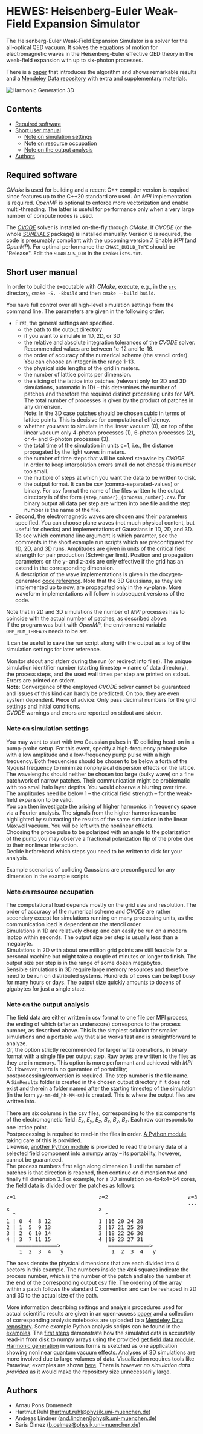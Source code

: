 # HEWES: Heisenberg-Euler Weak-Field Expansion Simulator

The Heisenberg-Euler Weak-Field Expansion Simulator is a solver for the all-optical QED vacuum.
It solves the equations of motion for electromagnetic waves in the Heisenberg-Euler effective QED theory in the weak-field expansion with up to six-photon processes.

There is a [paper](https://arxiv.org/abs/2109.08121) that introduces the algorithm and shows remarkable results
and a [Mendeley Data repository](https://data.mendeley.com/datasets/f9wntyw39x) with extra and supplementary materials.

![Harmonic Generation 3D](examples/figures/3d_harmonics.png)


## Contents
- [Required software](#required-software)
- [Short user manual](#short-user-manual)
    - [Note on simulation settings](#note-on-simulation-settings)
    - [Note on resource occupation](#note-on-resource-occupation)
    - [Note on the output analysis](#note-on-the-output-analysis)
- [Authors](#authors)


## Required software
_CMake_ is used for building and a recent C++ compiler version is required
since features up to the C++20 standard are used.
An _MPI_ implementation is required.
_OpenMP_ is optional to enforce more vectorization and enable multi-threading.
The latter is useful for performance only when a very large number of compute nodes is used.

The [_CVODE_](https://computing.llnl.gov/projects/sundials) solver is installed on-the-fly through _CMake_.
If _CVODE_ (or the whole [_SUNDIALS_](https://computing.llnl.gov/projects/sundials/cvode) package) is installed manually:
Version 6 is required, the code is presumably compliant with the upcoming version 7.
Enable _MPI_ (and _OpenMP_).
For optimal performance the `CMAKE_BUILD_TYPE` should be "Release".
Edit the `SUNDIALS_DIR` in the `CMakeLists.txt`.


## Short user manual

In order to build the executable with _CMake_, execute, e.g., in the [`src`](src) directory,
`cmake -S. -Bbuild` and then `cmake --build build`.

You have full control over all high-level simulation settings from the command
line.
The parameters are given in the following order:

- First, the general settings are specified.
    - the path to the output directory
    -  if you want to simulate in 1D, 2D, or 3D
    - the relative and absolute integration tolerances of the _CVODE_ solver.  
    Recommended values are between 1e-12 and 1e-16.
    - the order of accuracy of the numerical scheme (the stencil order).
    You can choose an integer in the range 1-13.
    - the physical side lengths of the grid in meters.
    - the number of lattice points per dimension.
    - the slicing of the lattice into patches (relevant only for 2D and 3D simulations, automatic in 1D) – this determines the number of patches and therefore the required distinct processing units for _MPI_.  
    The total number of processes is given by the product of patches in any dimension.  
    Note: In the 3D case patches should be chosen cubic in terms of lattice points.
    This is decisive for computational efficiency.
    - whether you want to simulate in the linear vacuum (0), on top of the linear vacuum only 4-photon processes (1), 6-photon processes (2), or 4- and 6-photon processes (3).
    - the total time of the simulation in units c=1, i.e., the distance propagated by the light waves in meters.
    - the number of time steps that will be solved stepwise by _CVODE_.   
    In order to keep interpolation errors small do not choose this number too small.
    - the multiple of steps at which you want the data to be written to disk.  
    - the output format. It can be csv (comma-separated-values) or binary.
    For csv format the name of the files written to the output directory is of the form `{step_number}_{process_number}.csv`.
    For binary output all data per step are written into one file and the step number is the name of
    the file.
- Second, the electromagnetic waves are chosen and their parameters specified.
    You can choose plane waves (not much physical content, but useful for checks) and implementations of Gaussians in 1D, 2D, and 3D.
    To see which command line argument is which paramter, see the comments in
    the short example run scripts which are preconfigured for [1D](src/run_1D_ex.sh),
    [2D](src/run_2D_ex.sh), and [3D](src/run_3D_ex.sh) runs.
    Amplitudes are given in units of the critical field strength for pair
    production (Schwinger limit).
    Position and propagation parameters on the y- and z-axis are only effective if the grid has an extend in the corresponding dimension.  
    A description of the wave implementations is given in the doxygen-generated [code reference](docs/ref.pdf).
    Note that the 3D Gaussians, as they are implemented up to now, are propagated only in the xy-plane.
    More waveform implementations will follow in subsequent versions of the code.


Note that in 2D and 3D simulations the number of _MPI_ processes has to coincide with the actual number of patches, as described above.  
If the program was built with _OpenMP_, the environment variable `OMP_NUM_THREADS` needs
to be set.

It can be useful to save the run script along with the output as a log of the
simulation settings for later reference.

Monitor stdout and stderr during the run (or redirect into files).
The unique simulation identifier number (starting timestep = name of data directory), the process steps, and the used wall times per step are printed on stdout.
Errors are printed on stderr.  
**Note**: Convergence of the employed _CVODE_ solver cannot be guaranteed and issues of this kind can hardly be predicted.
On top, they are even system dependent.
Piece of advice: Only pass decimal numbers for the grid settings and initial conditions.  
_CVODE_ warnings and errors are reported on stdout and stderr.  


### Note on simulation settings
You may want to start with two Gaussian pulses in 1D colliding head-on in a pump-probe setup.
For this event, specify a high-frequency probe pulse with a low amplitude and a low-frequency pump pulse with a high frequency.
Both frequencies should be chosen to be below a forth of the Nyquist frequency to minimize nonphysical dispersion effects on the lattice.
The wavelengths should neither be chosen too large (bulky wave) on a fine patchwork of narrow patches.
Their communication might be problematic with too small halo layer depths.
You would observe a blurring over time.
The amplitudes need be below 1 – the critical field strength – for the weak-field expansion to be valid.  
You can then investigate the arising of higher harmonics in frequency space via a Fourier analysis.
The signals from the higher harmonics can be highlighted by subtracting the results of the same simulation in the linear Maxwell vacuum.
You will be left with the nonlinear effects.  
Choosing the probe pulse to be polarized with an angle to the polarization of the pump you may observe a fractional polarization flip of the probe due to their nonlinear interaction.  
Decide beforehand which steps you need to be written to disk for your analysis.

Example scenarios of colliding Gaussians are preconfigured for any dimension in
the example scripts.


### Note on resource occupation
The computational load depends mostly on the grid size and resolution.
The order of accuracy of the numerical scheme and _CVODE_ are rather secondary except for simulations running on many processing units, as the communication load is dependent on the stencil order.  
Simulations in 1D are relatively cheap and can easily be run on a modern laptop within seconds.
The output size per step is usually less than a megabyte.  
Simulations in 2D with about one million grid points are still feasible for a personal machine but might take a couple of minutes or longer to finish.
The output size per step is in the range of some dozen megabytes.  
Sensible simulations in 3D require large memory resources and therefore need to be run on distributed systems.
Hundreds of cores can be kept busy for many hours or days.
The output size quickly amounts to dozens of gigabytes for just a single state.


### Note on the output analysis
The field data are either written in csv format to one file per MPI process, the ending of which (after an underscore) corresponds to the process number, as described above.
This is the simplest solution for smaller simulations and a portable way that also works fast and is
straightforward to analyze.  
Or, the option strictly recommended for larger write operations, in binary format with a single file per output step.
Raw bytes are written to the files as they are in memory.
This option is more performant and achieved with _MPI IO_.
However, there is no guarantee of portability; postprocessing/conversion is required.
The step number is the file name.  
A `SimResults` folder is created in the chosen output directory if it does not exist and therein a folder named after the starting timestep of the simulation (in the form `yy-mm-dd_hh-MM-ss`) is created.
This is where the output files are written into.

There are six columns in the csv files, corresponding to the six components of the electromagnetic field: $`E_x`$, $`E_y`$, $`E_z`$, $`B_x`$, $`B_y`$, $`B_z`$.
Each row corresponds to one lattice point.  
Postprocessing is required to read-in the files in order.
[A Python module](examples/get_field_data.py) taking care of this is provided.  
Likewise, [another Python module](examples/get_binary_field_data.py) is provided to read the binary
data of a selected field component into a numpy array – its portability, however, cannot be guaranteed.  
The process numbers first align along dimension 1 until the number of patches is that direction is reached, then continue on dimension two and finally fill dimension 3.
For example, for a 3D simulation on 4x4x4=64 cores, the field data is divided over the patches as follows:
<pre>
z=1                          z=2                         z=3            z=4
                                                         ...            ...
x                            x 
  ^                            ^
1 | 0  4  8 12               1 |16 20 24 28
2 | 1  5  9 13               2 |17 21 25 29
3 | 2  6 10 14               3 |18 22 26 30
4 | 3  7 11 15               4 |19 23 27 31
   –––––––––––––>               –––––––––––––>
    1  2  3  4   y               1  2  3  4   y
</pre>
The axes denote the physical dimensions that are each divided into 4 sectors in this example.
The numbers inside the 4x4 squares indicate the process number, which is the number of the patch and also the number at the end of the corresponding output csv file.
The ordering of the array within a patch follows the standard C convention and can be reshaped in 2D and 3D to the actual size of the path.

More information describing settings and analysis procedures used for actual scientific results are given in an open-access [paper](https://arxiv.org/abs/2109.08121)
and a collection of corresponding analysis notebooks are uploaded to a [Mendeley Data repository](https://data.mendeley.com/datasets/f9wntyw39x).
Some example Python analysis scripts can be found in the [examples](examples).
The [first steps](examples/first_steps) demonstrate how the simulated data is accurately read-in from disk to numpy arrays using the provided [get field data module](examples/get_field_data.py).
[Harmonic generation](examples/harmonic_generation) in various forms is sketched as one application showing nonlinear quantum vacuum effects.
Analyses of 3D simulations are more involved due to large volumes of data.
Visualization requires tools like Paraview; examples are shown
[here](examples/3d_paraview_visualizations).
There is however _no simulation data provided_ as it would make the repository size unnecessarily large.



## Authors
- Arnau Pons Domenech
- Hartmut Ruhl (hartmut.ruhl@physik.uni-muenchen.de)
- Andreas Lindner (and.lindner@physik.uni-muenchen.de)
- Baris Ölmez (b.oelmez@physik.uni-muenchen.de)

